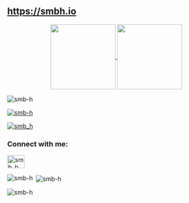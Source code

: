 ## https://smbh.io

<p align= "center">
   <a href="https://github.com/smb-h/">
    <img height= "150" align="center" src="https://github-readme-stats.vercel.app/api?username=smb-h&show_icons=true&hide_border=true&theme=algolia" />
  </a>
  <a href="https://github.com/smb-h/">
    <img height= "150" align="center" src="https://github-readme-stats.vercel.app/api/top-langs/?username=smb-h&layout=compact&hide_border=true&theme=algolia" />
  </a>   
</p>


<p align="left"> <img src="https://komarev.com/ghpvc/?username=smb-h&label=Profile%20views&color=0e75b6&style=flat" alt="smb-h" /> </p>

<p align="left"> <a href="https://github.com/ryo-ma/github-profile-trophy"><img src="https://github-profile-trophy.vercel.app/?username=smb-h" alt="smb-h" /></a> </p>

<p align="left"> <a href="https://twitter.com/smb_h" target="blank"><img src="https://img.shields.io/twitter/follow/smb_h?logo=twitter&style=for-the-badge" alt="smb_h" /></a> </p>

<h3 align="left">Connect with me:</h3>
<p align="left">
<a href="https://twitter.com/smb_h" target="blank"><img align="center" src="https://raw.githubusercontent.com/rahuldkjain/github-profile-readme-generator/master/src/images/icons/Social/twitter.svg" alt="smb_h" height="30" width="40" /></a>
</p>

<p><img align="left" src="https://github-readme-stats.vercel.app/api/top-langs?username=smb-h&show_icons=true&locale=en&layout=compact" alt="smb-h" /></p>

<p>&nbsp;<img align="center" src="https://github-readme-stats.vercel.app/api?username=smb-h&show_icons=true&locale=en" alt="smb-h" /></p>

<p><img align="center" src="https://github-readme-streak-stats.herokuapp.com/?user=smb-h&" alt="smb-h" /></p>


<!--
- 🔭 I’m currently working on ...
- 🌱 I’m currently learning ...
- 👯 I’m looking to collaborate on ...
- 🤔 I’m looking for help with ...
- 💬 Ask me about ...
- 📫 How to reach me: ...
- 😄 Pronouns: ...
- ⚡ Fun fact: ...
-->
